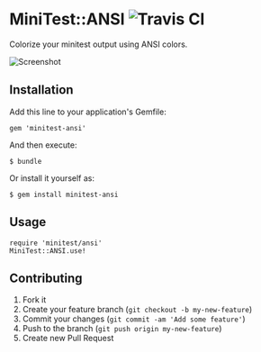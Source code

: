 # MiniTest::ANSI ![Travis CI](https://travis-ci.org/zehrizzatti/minitest-ansi.png)

Colorize your minitest output using ANSI colors.

![Screenshot](https://github.com/zehrizzatti/minitest-ansi/raw/master/images/screenshot.png)

## Installation

Add this line to your application's Gemfile:

    gem 'minitest-ansi'

And then execute:

    $ bundle

Or install it yourself as:

    $ gem install minitest-ansi

## Usage

    require 'minitest/ansi'
    MiniTest::ANSI.use!

## Contributing

1. Fork it
2. Create your feature branch (`git checkout -b my-new-feature`)
3. Commit your changes (`git commit -am 'Add some feature'`)
4. Push to the branch (`git push origin my-new-feature`)
5. Create new Pull Request
